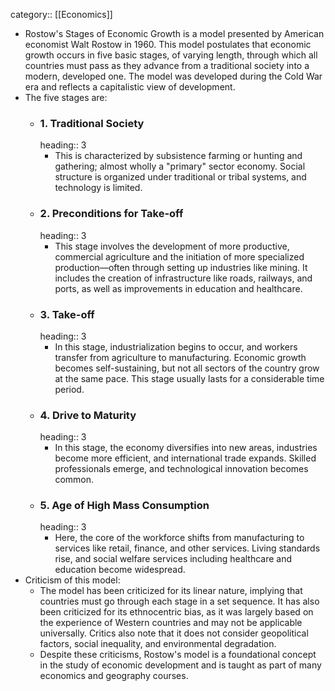 category:: [[Economics]]

- Rostow's Stages of Economic Growth is a model presented by American economist Walt Rostow in 1960. This model postulates that economic growth occurs in five basic stages, of varying length, through which all countries must pass as they advance from a traditional society into a modern, developed one. The model was developed during the Cold War era and reflects a capitalistic view of development.
- The five stages are:
	- ### 1. Traditional Society
	  heading:: 3
		- This is characterized by subsistence farming or hunting and gathering; almost wholly a "primary" sector economy. Social structure is organized under traditional or tribal systems, and technology is limited.
	- ### 2. Preconditions for Take-off
	  heading:: 3
		- This stage involves the development of more productive, commercial agriculture and the initiation of more specialized production—often through setting up industries like mining. It includes the creation of infrastructure like roads, railways, and ports, as well as improvements in education and healthcare.
	- ### 3. Take-off
	  heading:: 3
		- In this stage, industrialization begins to occur, and workers transfer from agriculture to manufacturing. Economic growth becomes self-sustaining, but not all sectors of the country grow at the same pace. This stage usually lasts for a considerable time period.
	- ### 4. Drive to Maturity
	  heading:: 3
		- In this stage, the economy diversifies into new areas, industries become more efficient, and international trade expands. Skilled professionals emerge, and technological innovation becomes common.
	- ### 5. Age of High Mass Consumption
	  heading:: 3
		- Here, the core of the workforce shifts from manufacturing to services like retail, finance, and other services. Living standards rise, and social welfare services including healthcare and education become widespread.
- Criticism of this model:
	- The model has been criticized for its linear nature, implying that countries must go through each stage in a set sequence. It has also been criticized for its ethnocentric bias, as it was largely based on the experience of Western countries and may not be applicable universally. Critics also note that it does not consider geopolitical factors, social inequality, and environmental degradation.
	- Despite these criticisms, Rostow's model is a foundational concept in the study of economic development and is taught as part of many economics and geography courses.